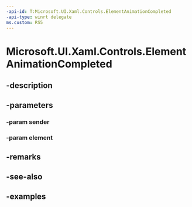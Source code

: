 ```yaml
---
-api-id: T:Microsoft.UI.Xaml.Controls.ElementAnimationCompleted
-api-type: winrt delegate
ms.custom: RS5
---
```


<!-- Delegate syntax.
public delegate void ElementAnimationCompleted(ElementAnimator sender, UIElement element)
-->

# Microsoft.UI.Xaml.Controls.ElementAnimationCompleted

## -description

## -parameters
### -param sender

### -param element

## -remarks

## -see-also

## -examples

